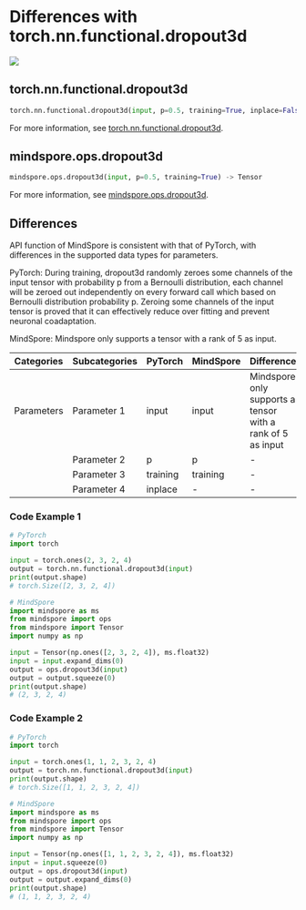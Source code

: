 # Differences with torch.nn.functional.dropout3d

<a href="https://gitee.com/mindspore/docs/blob/master/docs/mindspore/source_en/note/api_mapping/pytorch_diff/dropout3d.md" target="_blank"><img src="https://mindspore-website.obs.cn-north-4.myhuaweicloud.com/website-images/master/resource/_static/logo_source_en.png"></a>

## torch.nn.functional.dropout3d

```python
torch.nn.functional.dropout3d(input, p=0.5, training=True, inplace=False) -> Tensor
```

For more information, see [torch.nn.functional.dropout3d](https://pytorch.org/docs/1.8.1/nn.functional.html#torch.nn.functional.dropout3d).

## mindspore.ops.dropout3d

```python
mindspore.ops.dropout3d(input, p=0.5, training=True) -> Tensor
```

For more information, see [mindspore.ops.dropout3d](https://www.mindspore.cn/docs/en/master/api_python/ops/mindspore.ops.dropout3d.html).

## Differences

API function of MindSpore is consistent with that of PyTorch, with differences in the supported data types for parameters.

PyTorch: During training, dropout3d randomly zeroes some channels of the input tensor with probability p from a Bernoulli distribution, each channel will be zeroed out independently on every forward call which based on Bernoulli distribution probability p. Zeroing some channels of the input tensor is proved that it can effectively reduce over fitting and prevent neuronal coadaptation.

MindSpore: Mindspore only supports a tensor with a rank of 5 as input.

| Categories | Subcategories |PyTorch | MindSpore | Difference |
| ---- | ----- | ------- | --------- | ----|
| Parameters | Parameter 1 | input | input | Mindspore only supports a tensor with a rank of 5 as input |
|      | Parameter 2 | p | p | - |
|      | Parameter 3 | training | training | - |
|      | Parameter 4 | inplace| - | - |

### Code Example 1

```python
# PyTorch
import torch

input = torch.ones(2, 3, 2, 4)
output = torch.nn.functional.dropout3d(input)
print(output.shape)
# torch.Size([2, 3, 2, 4])

# MindSpore
import mindspore as ms
from mindspore import ops
from mindspore import Tensor
import numpy as np

input = Tensor(np.ones([2, 3, 2, 4]), ms.float32)
input = input.expand_dims(0)
output = ops.dropout3d(input)
output = output.squeeze(0)
print(output.shape)
# (2, 3, 2, 4)
```

### Code Example 2

```python
# PyTorch
import torch

input = torch.ones(1, 1, 2, 3, 2, 4)
output = torch.nn.functional.dropout3d(input)
print(output.shape)
# torch.Size([1, 1, 2, 3, 2, 4])

# MindSpore
import mindspore as ms
from mindspore import ops
from mindspore import Tensor
import numpy as np

input = Tensor(np.ones([1, 1, 2, 3, 2, 4]), ms.float32)
input = input.squeeze(0)
output = ops.dropout3d(input)
output = output.expand_dims(0)
print(output.shape)
# (1, 1, 2, 3, 2, 4)
```